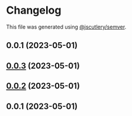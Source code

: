 # Changelog

This file was generated using [@jscutlery/semver](https://github.com/jscutlery/semver).

## 0.0.1 (2023-05-01)



## [0.0.3](https://github.com/noah-hein/pintle/compare/workspace-0.0.2...workspace-0.0.3) (2023-05-01)



## [0.0.2](https://github.com/noah-hein/pintle/compare/workspace-0.0.1...workspace-0.0.2) (2023-05-01)



## 0.0.1 (2023-05-01)
